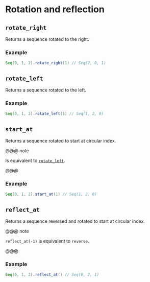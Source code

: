 # Rotation and reflection

## `rotate_right`

Returns a sequence rotated to the right.

### Example

```scala
Seq(0, 1, 2).rotate_right(1) // Seq(2, 0, 1)
```

## `rotate_left`

Returns a sequence rotated to the left.

### Example

```scala
Seq(0, 1, 2).rotate_left(1) // Seq(1, 2, 0)
```

## `start_at`

Returns a sequence rotated to start at circular index.

@@@ note

Is equivalent to [`rotate_left`](rotation-reflection.md#rotate_left).

@@@

### Example

```scala
Seq(0, 1, 2).start_at(1) // Seq(1, 2, 0)
```

## `reflect_at`

Returns a sequence reversed and rotated to start at circular index.

@@@ note

`reflect_at(-1)` is equivalent to `reverse`.

@@@

### Example

```scala
Seq(0, 1, 2).reflect_at() // Seq(0, 2, 1)
```
